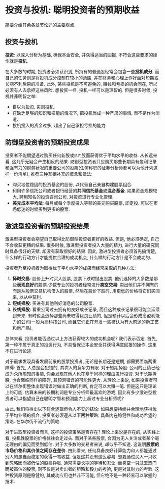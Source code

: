 # 投资与投机: 聪明投资者的预期收益

简要介绍其余各章节论述的主要观点.

## 投资与投机

**投资**: 以深入分析为基础, 确保本金安全, 并获得适当的回报. 不符合这些要求的操作就是**投机**.

在大多数的时期, 投资者必须认识到, 所持有的普通股经常会包含一些**投机成分**, 而自己的任务则是将投机成分控制在较小的范围, 并在财务和心理上作好面对短期或长期不利后果的准备. 此外, 某些投机是不可避免的, 赚钱和亏损的机会同在, 所以必须有人去承担这些风险. 想投资一样, 投机一样可以是理智的. 但是很多时候, 投机并非明智之举:

+ 自以为投资, 实则投机.
+ 在缺乏足够的知识和技能的情况下, 把投机当成一种严肃的事情, 而不是作为消遣.
+ 投机投入的资金过多, 超出了自己承担亏损的能力.

## 防御型投资者的预期投资成果

投资者不能期望通过购买任何新股或`热门`股而获得优于平均水平的收益. 从长远来看, 这几乎无疑会产生相反的结果. 防御型投资者只应购买那些长期具有盈利记录和强有力的财务状况的重要公司的股票(任何称职的证券分析师都可以为他开列这样一份清单). 推荐三种互相补充的概念和做法:

+ 购买地位稳固的投资基金的股份, 以代替自己亲自构建股票组合.
+ 利用许多信托公司或者银行经营的**共同信托基金**或**混合基金**. 如果资金规模较大, 聘用知名的投资咨询公司, 对投资进行专业化管理.
+ **美元成本平均法**: 每月或每个季度投入等额的美元购买股票, 即定投. 可以在市场低迷的时候买到更多的股票.

## 激进型投资者的预期投资结果

激进型投资者会期望自己取得比防御型投资者更好的收益. 但是, 他必须确定, 自己不会收获更糟的结果. 很多时候, 激进型投资者投入大量的精力, 进行大量的研究同时具备很好的天赋, 却没有获取很好的结果. 因此, 激进型投资者必须首先搞清楚, 什么样的行动方针才能提供合理的成功机会, 什么样的行动方针是不会成功的.

投资者乃至投机者为取得优于平均水平的成果而经常采取的几种方法:

1. **择时交易**: 股价上升时买入股票, 股票下跌时抛出股票. 他们选择的大多数是那些**表现良好**的股票.少数专业的投机者经常进行**卖空交易**: 卖出他们并不拥有的而是从股票交易机构借入的股票, 然后在股价下跌时, 用更低的价格将它们买回来, 以从中获利.
2. **短线择股**: 买进有其他利好消息的公司股票.
3. **长线择股**: 看重公司过去拥有的良好成长记录, 而且这种成长记录很可能会延续到未来. 有时也会选择那些尚未取得优良业绩的, 但是预计以后会形成高盈利能力的公司(一般为高科技公司, 而且它们正在开发一些被认为有大前途的新工艺和新产品).

总体来看, 投资者能否通过以上方法获得较大的成功机会呢? 我们表示否定. 首先, 第一种不属于真正的投资行为, 不具备保证本金安全并获得满意回报的操作, 这里不在进行论述.

对于最求发现具备发展前景的股票投资者, 无论是长期还是短期, 都需要面临两重障碍: 首先, 人总是会犯错的, 其次人的竞争力有限. 对于短期择股: 公司的业绩已经成为众所周知的事情, 你会发现其他人也在基于同样的理由进行投资. 对于长期择股, 也会面临同样的障碍, 其预测错误的可能性更大. 从理论上来说, 如果投资者可以在华尔街整体出现错误时做出正确的判断, 肯定可以大赚一笔. 但是这只是理论上的可能, 估算未来的长期利润是专业分析师最喜欢的游戏, 因此有多少激进型投资者可以指望自己在聪明才智和预测能力上超过专业分析师呢?

由此, 我们将得出以下符合逻辑但令人不安的结论: 如果想要持续并合理地获得优于平均业绩的机会, 投资者必须遵从以下两种策略: 具备内在稳健性和成功希望的策略. 在华尔街不流行的策略.

对于进取型投资者而言, 这样的投资策略是否存在? 理论上来说是存在的, 从实践上看, 投机性股票的价格往往会走过头. 而对于某些股票, 会因为无人关注或者某个毫无理由的偏见而受到低估. 对于大多数的交易者来说, 却似乎不知道. 这说明**股票的市场价格和其价值之间存在差价**. 由此看来, 任何具备良好计算能力和人都能通过别人的愚蠢而稳定的获得一笔收益. 但是这并没有这么容易. 想要通过买入一只收到忽略因而被低估的股票挣钱, 通常需要长期的等待和忍让. 而卖空一只过去热门而被高估的股票, 则不仅是对卖出者的胆略和毅力的考验, 更是对其财力的考验. 这种投资原则是稳健的, 其成功应用也并非不可能, 但它绝不是一种轻易可以掌握的技术.
